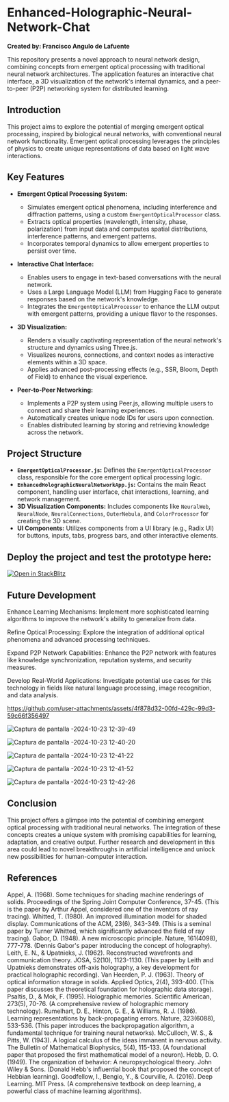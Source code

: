 # Enhanced-Holographic-Neural-Network-Chat

**Created by: Francisco Angulo de Lafuente**

This repository presents a novel approach to neural network design, combining concepts from emergent optical processing with traditional neural network architectures. The application features an interactive chat interface, a 3D visualization of the network's internal dynamics, and a peer-to-peer (P2P) networking system for distributed learning.

## Introduction

This project aims to explore the potential of merging emergent optical processing, inspired by biological neural networks, with conventional neural network functionality. Emergent optical processing leverages the principles of physics to create unique representations of data based on light wave interactions.

## Key Features

* **Emergent Optical Processing System:**
    * Simulates emergent optical phenomena, including interference and diffraction patterns, using a custom `EmergentOpticalProcessor` class.
    * Extracts optical properties (wavelength, intensity, phase, polarization) from input data and computes spatial distributions, interference patterns, and emergent patterns.
    * Incorporates temporal dynamics to allow emergent properties to persist over time.

* **Interactive Chat Interface:**
    * Enables users to engage in text-based conversations with the neural network.
    * Uses a Large Language Model (LLM) from Hugging Face to generate responses based on the network's knowledge.
    * Integrates the `EmergentOpticalProcessor` to enhance the LLM output with emergent patterns, providing a unique flavor to the responses.

* **3D Visualization:**
    * Renders a visually captivating representation of the neural network's structure and dynamics using Three.js.
    * Visualizes neurons, connections, and context nodes as interactive elements within a 3D space.
    * Applies advanced post-processing effects (e.g., SSR, Bloom, Depth of Field) to enhance the visual experience.

* **Peer-to-Peer Networking:**
    * Implements a P2P system using Peer.js, allowing multiple users to connect and share their learning experiences.
    * Automatically creates unique node IDs for users upon connection.
    * Enables distributed learning by storing and retrieving knowledge across the network.

## Project Structure

* **`EmergentOpticalProcessor.js`:** Defines the `EmergentOpticalProcessor` class, responsible for the core emergent optical processing logic.
* **`EnhancedHolographicNeuralNetworkApp.js`:** Contains the main React component, handling user interface, chat interactions, learning, and network management.
* **3D Visualization Components:** Includes components like `NeuralWeb`, `NeuralNode`, `NeuralConnections`, `OuterNebula`, and `ColorProcessor` for creating the 3D scene.
* **UI Components:** Utilizes components from a UI library (e.g., Radix UI) for buttons, inputs, tabs, progress bars, and other interactive elements.

## Deploy the project and test the prototype here: 

[![Open in StackBlitz](https://developer.stackblitz.com/img/open_in_stackblitz.svg)](https://stackblitz.com/edit/sb1-56sqdy) 




## Future Development

Enhance Learning Mechanisms: Implement more sophisticated learning algorithms to improve the network's ability to generalize from data.

Refine Optical Processing: Explore the integration of additional optical phenomena and advanced processing techniques.

Expand P2P Network Capabilities: Enhance the P2P network with features like knowledge synchronization, reputation systems, and security measures.

Develop Real-World Applications: Investigate potential use cases for this technology in fields like natural language processing, image recognition, and data analysis.




https://github.com/user-attachments/assets/4f878d32-00fd-429c-99d3-59c66f356497



![Captura de pantalla -2024-10-23 12-39-49](https://github.com/user-attachments/assets/98ee359c-2e58-419d-b13e-7d2fe4708b7a)



![Captura de pantalla -2024-10-23 12-40-20](https://github.com/user-attachments/assets/97b2e360-729d-465d-9bd7-92cc360ba089)



![Captura de pantalla -2024-10-23 12-41-22](https://github.com/user-attachments/assets/cec785b0-f91c-4ef0-90a5-f8e8911dcbf7)



![Captura de pantalla -2024-10-23 12-41-52](https://github.com/user-attachments/assets/3cf5b849-2f27-42fa-98b6-58a5192ce288)



![Captura de pantalla -2024-10-23 12-42-26](https://github.com/user-attachments/assets/9ba85b4a-e39e-4e05-9fba-565952174885)





## Conclusion

This project offers a glimpse into the potential of combining emergent optical processing with traditional neural networks. The integration of these concepts creates a unique system with promising capabilities for learning, adaptation, and creative output. Further research and development in this area could lead to novel breakthroughs in artificial intelligence and unlock new possibilities for human-computer interaction.

## References

Appel, A. (1968). Some techniques for shading machine renderings of solids. Proceedings of the Spring Joint Computer Conference, 37-45. (This is the paper by Arthur Appel, considered one of the inventors of ray tracing).
Whitted, T. (1980). An improved illumination model for shaded display. Communications of the ACM, 23(6), 343-349. (This is a seminal paper by Turner Whitted, which significantly advanced the field of ray tracing).
Gabor, D. (1948). A new microscopic principle. Nature, 161(4098), 777-778. (Dennis Gabor's paper introducing the concept of holography).
Leith, E. N., & Upatnieks, J. (1962). Reconstructed wavefronts and communication theory. JOSA, 52(10), 1123-1130. (This paper by Leith and Upatnieks demonstrates off-axis holography, a key development for practical holographic recording).
Van Heerden, P. J. (1963). Theory of optical information storage in solids. Applied Optics, 2(4), 393-400. (This paper discusses the theoretical foundation for holographic data storage).
Psaltis, D., & Mok, F. (1995). Holographic memories. Scientific American, 273(5), 70-76. (A comprehensive review of holographic memory technology).
Rumelhart, D. E., Hinton, G. E., & Williams, R. J. (1986). Learning representations by back-propagating errors. Nature, 323(6088), 533-536. (This paper introduces the backpropagation algorithm, a fundamental technique for training neural networks).
McCulloch, W. S., & Pitts, W. (1943). A logical calculus of the ideas immanent in nervous activity. The Bulletin of Mathematical Biophysics, 5(4), 115-133. (A foundational paper that proposed the first mathematical model of a neuron).
Hebb, D. O. (1949). The organization of behavior: A neuropsychological theory. John Wiley & Sons. (Donald Hebb's influential book that proposed the concept of Hebbian learning).
Goodfellow, I., Bengio, Y., & Courville, A. (2016). Deep Learning. MIT Press. (A comprehensive textbook on deep learning, a powerful class of machine learning algorithms).

